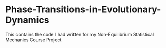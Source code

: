 # Phase-Transitions-in-Evolutionary-Dynamics
This contains the code I had written for my Non-Equilibrium Statistical Mechanics Course Project
